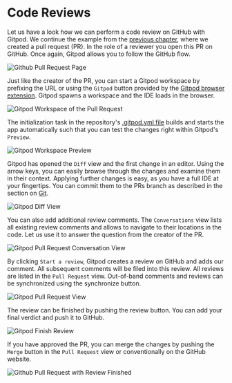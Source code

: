 # Code Reviews

Let us have a look how we can perform a code review on GitHub with Gitpod. We continue the example
from the [previous chapter](/docs/pull-requests/), where we created a pull request (PR). In the role
of a reviewer you open this PR on GitHub. Once again, Gitpod allows you to follow the GitHub flow.

![Github Pull Request Page](images/cr-GitHub-pr.png)

Just like the creator of the PR, you can start a Gitpod workspace by prefixing the URL or using the
`Gitpod` button provided by the [Gitpod browser extension](/docs/browser-extension/). Gitpod spawns a
workspace and the IDE loads in the browser.

![Gitpod Workspace of the Pull Request](images/cr-gitpod-started.png)

The initialization task in the repository's [.gitpod.yml file](/docs/configuration/) builds and starts
the app automatically such that you can test the changes right within Gitpod's `Preview`.

![Gitpod Workspace Preview](images/cr-preview.png)

Gitpod has opened the `Diff` view and the first change in an editor. Using the arrow keys, you can
easily browse through the changes and examine them in their context. Applying further changes is
easy, as you have a full IDE at your fingertips. You can commit them to the PRs branch as described
in the section on [Git](/docs/git/).

![Gitpod Diff View](images/cr-diff.png)

You can also add additional review comments. The `Conversations` view lists all existing review
comments and allows to navigate to their locations in the code. Let us use it to answer the question
from the creator of the PR.

![Gitpod Pull Request Conversation View](images/cr-respond-to-comment.png)

By clicking `Start a review`, Gitpod creates a review on GitHub and adds our comment. All subsequent
comments will be filed into this review. All reviews are listed in the `Pull Request` view.
Out-of-band comments and reviews can be synchronized using the synchronize button.

![Gitpod Pull Request View](images/cr-pull-request-view.png)

The review can be finished by pushing the review button. You can add your final verdict and push it
to GitHub.

![Gitpod Finish Review](images/cr-finish-review.png)

If you have approved the PR, you can merge the changes by pushing the `Merge` button in the `Pull
Request` view or conventionally on the GitHub website.

![Github Pull Request with Review Finished](images/cr-GitHub-pr-finished.png)
